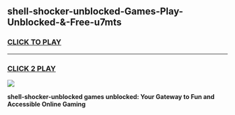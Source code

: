 
## shell-shocker-unblocked-Games-Play-Unblocked-&-Free-u7mts
<h3>
<a href="https://premium76.site?title=shell-shocker-unblocked&ref=24A">CLICK TO PLAY</a></h3>
<hr>

<h3>
<a href="https://premium76.site?title=shell-shocker-unblocked&ref=24A">CLICK 2 PLAY</a>
  
</h3>

<a href="https://premium76.site?title=shell-shocker-unblocked&ref=24A"><img src="https://clearcache.store/games.png"></a>


**shell-shocker-unblocked games unblocked: Your Gateway to Fun and Accessible Online Gaming**
